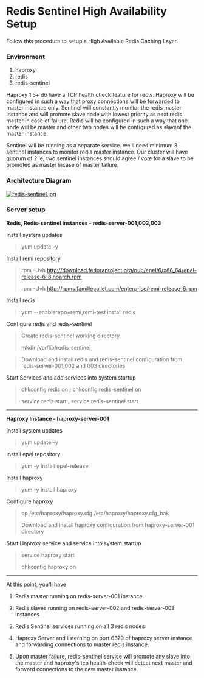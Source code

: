 Redis Sentinel High Availability Setup
===================


Follow this procedure to setup a High Available Redis Caching Layer.

### Environment

 1. haproxy 
 2. redis 
 3. redis-sentinel

Haproxy 1.5+ do have a TCP health check feature for redis. Haproxy will be configured in such a way that proxy connections will be forwarded to master instance only. Sentinel will constantly monitor the redis master instance and will promote slave node with lowest priority as next redis master in case of failure. Redis will be configured in such a way that one node will be master and other two nodes will be configured as slaveof the master instance.

Sentinel will be running as a separate service. we'll need minimum 3 sentinel instances to monitor redis master instance. Our cluster will have quorum of 2 ie; two sentinel instances should agree / vote for a slave to be promoted as master incase of master failure.

### Architecture Diagram

[![redis-sentinel.jpg](https://s21.postimg.org/ccw0qpnh3/redis_sentinel.jpg)](https://postimg.org/image/4wwr4wzrn/)


### Server setup

**Redis, Redis-sentinel instances - redis-server-001,002,003**

Install system updates
>yum update -y

Install remi repository

>rpm -Uvh http://download.fedoraproject.org/pub/epel/6/x86_64/epel-release-6-8.noarch.rpm
>
>rpm -Uvh http://rpms.famillecollet.com/enterprise/remi-release-6.rpm

Install redis

>yum --enablerepo=remi,remi-test install redis

Configure redis and redis-sentinel

>Create redis-sentinel working directory
>
>mkdir /var/lib/redis-sentinel

>Download and install redis and redis-sentinel configuration from redis-server-001,002 and 003 directories

Start Services and add services into system startup

>chkconfig redis on ; chkconfig redis-sentinel on
>
>service redis start ; service redis-sentinel start


---

**Haproxy Instance - haproxy-server-001**

Install system updates

>yum update -y

Install epel repository

>yum -y install epel-release

Install haproxy

>yum -y install haproxy

Configure haproxy

>cp /etc/haproxy/haproxy.cfg /etc/haproxy/haproxy.cfg_bak
>
>Download and install haproxy configuration from haproxy-server-001 directory

Start Haproxy service and service into system startup

>service haproxy start
>
>chkconfig haproxy on

---
At this point, you'll have 

 1. Redis master running on redis-server-001 instance
 
 2. Redis slaves running on redis-server-002 and redis-server-003 instances
 
 3. Redis Sentinel services running on all 3 redis nodes
 
 4. Haproxy Server and listerning on port 6379 of haproxy server instance and forwarding connections to master redis instance.
 
 5. Upon master failure, redis-sentinel service will promote any slave into the master and haproxy's tcp health-check will detect next master and forward connections to the new master instance.
 
